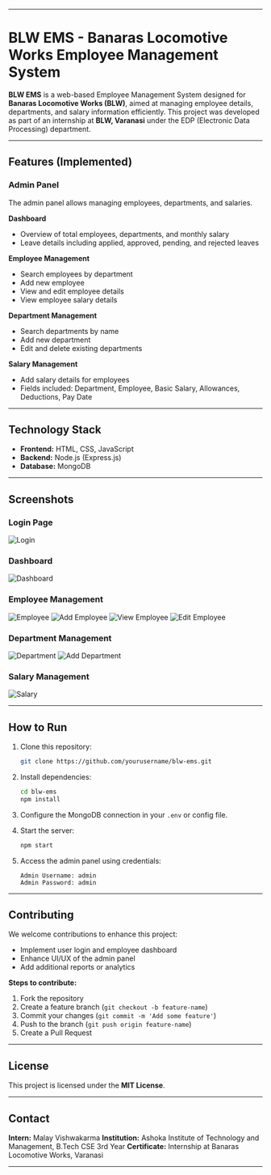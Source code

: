 
---

# BLW EMS - Banaras Locomotive Works Employee Management System

**BLW EMS** is a web-based Employee Management System designed for **Banaras Locomotive Works (BLW)**, aimed at managing employee details, departments, and salary information efficiently. This project was developed as part of an internship at **BLW, Varanasi** under the EDP (Electronic Data Processing) department.


---

## Features (Implemented)

### Admin Panel

The admin panel allows managing employees, departments, and salaries.

**Dashboard**

* Overview of total employees, departments, and monthly salary
* Leave details including applied, approved, pending, and rejected leaves

**Employee Management**

* Search employees by department
* Add new employee
* View and edit employee details
* View employee salary details

**Department Management**

* Search departments by name
* Add new department
* Edit and delete existing departments

**Salary Management**

* Add salary details for employees
* Fields included: Department, Employee, Basic Salary, Allowances, Deductions, Pay Date

---

## Technology Stack

* **Frontend:** HTML, CSS, JavaScript
* **Backend:** Node.js (Express.js)
* **Database:** MongoDB

---

## Screenshots

### Login Page

![Login](screenshots/Login.png)

### Dashboard

![Dashboard](screenshots/Dashboard.png)

### Employee Management

![Employee](screenshots/Employee.png)
![Add Employee](screenshots/Add_Employee.png)
![View Employee](screenshots/View_Employee.png)
![Edit Employee](screenshots/Edit_Employee.png)

### Department Management

![Department](screenshots/Department.png)
![Add Department](screenshots/Add_Department.png)

### Salary Management

![Salary](screenshots/Salary.png)

---

## How to Run

1. Clone this repository:

   ```bash
   git clone https://github.com/yourusername/blw-ems.git
   ```

2. Install dependencies:

   ```bash
   cd blw-ems
   npm install
   ```

3. Configure the MongoDB connection in your `.env` or config file.

4. Start the server:

   ```bash
   npm start
   ```

5. Access the admin panel using credentials:

   ```text
   Admin Username: admin
   Admin Password: admin
   ```

---

## Contributing

We welcome contributions to enhance this project:

* Implement user login and employee dashboard
* Enhance UI/UX of the admin panel
* Add additional reports or analytics

**Steps to contribute:**

1. Fork the repository
2. Create a feature branch (`git checkout -b feature-name`)
3. Commit your changes (`git commit -m 'Add some feature'`)
4. Push to the branch (`git push origin feature-name`)
5. Create a Pull Request

---

## License

This project is licensed under the **MIT License**.

---

## Contact

**Intern:** Malay Vishwakarma
**Institution:** Ashoka Institute of Technology and Management, B.Tech CSE 3rd Year
**Certificate:** Internship at Banaras Locomotive Works, Varanasi

---



